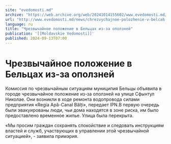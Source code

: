 ```yaml
---
site: "evedomosti.md"
archive: "https://web.archive.org/web/20241014155602/www.evedomosti.md/news/chrezvychajnoe-polozhenie-v-belcah-iz-za-opolznej"
url: "http://www.evedomosti.md/news/chrezvychajnoe-polozhenie-v-belcah-iz-za-opolznej"
language: ru
title: "Чрезвычайное положение в Бельцах из-за оползней"
publication: '[[Moldavskie Vedomosti]]'
published: 2024-09-13T07:00
---
```


# Чрезвычайное положение в Бельцах из-за оползней

Комиссия по чрезвычайным ситуациям муниципия Бельцы объявила в городе чрезвычайное положение из-за оползней на улице Сфынтул Николае. Они возникли в ходе ремонта водопровода силами предприятия «Regia Apă-Canal Bălți», передает IPN.В первую очередь были эвакуированы люди, чьи дома находятся в зоне риска, им было предоставлено временное жилье. Улица была перекрыта.

«Мы просим граждан сохранять спокойствие и следовать инструкциям властей и служб, участвующих в управлении этой чрезвычайной ситуацией», - заявила примэрия.